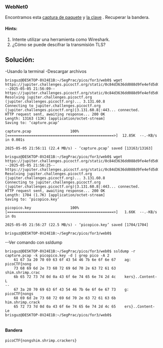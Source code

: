 

### WebNet0
Encontramos esta [captura de paquete](https://jupiter.challenges.picoctf.org/static/0c84d3636dd088d9fe4efd5d0d869a06/capture.pcap) y [la clave](https://jupiter.challenges.picoctf.org/static/0c84d3636dd088d9fe4efd5d0d869a06/picopico.key) . Recuperar la bandera.

#### Hints:
1. Intente utilizar una herramienta como Wireshark.
2. ¿Cómo se puede descifrar la transmisión TLS?

## Solución:

-Usando la terminal
-Descargar archivos
```
brisguz@DESKTOP-8V24E1B:~/SegPrac/pico/for3/web0$ wget https://jupiter.challenges.picoctf.org/static/0c84d3636dd088d9fe4efd5d0d869a06/capture.pcap
--2025-05-05 21:56:09--  https://jupiter.challenges.picoctf.org/static/0c84d3636dd088d9fe4efd5d0d869a06/capture.pcap
Resolving jupiter.challenges.picoctf.org (jupiter.challenges.picoctf.org)... 3.131.60.8
Connecting to jupiter.challenges.picoctf.org (jupiter.challenges.picoctf.org)|3.131.60.8|:443... connected.
HTTP request sent, awaiting response... 200 OK
Length: 13163 (13K) [application/octet-stream]
Saving to: ‘capture.pcap’

capture.pcap                  100%[=================================================>]  12.85K  --.-KB/s    in 0.001s

2025-05-05 21:56:11 (22.4 MB/s) - ‘capture.pcap’ saved [13163/13163]

brisguz@DESKTOP-8V24E1B:~/SegPrac/pico/for3/web0$ wget https://jupiter.challenges.picoctf.org/static/0c84d3636dd088d9fe4efd5d0d869a06/picopico.key
--2025-05-05 21:56:25--  https://jupiter.challenges.picoctf.org/static/0c84d3636dd088d9fe4efd5d0d869a06/picopico.key
Resolving jupiter.challenges.picoctf.org (jupiter.challenges.picoctf.org)... 3.131.60.8
Connecting to jupiter.challenges.picoctf.org (jupiter.challenges.picoctf.org)|3.131.60.8|:443... connected.
HTTP request sent, awaiting response... 200 OK
Length: 1704 (1.7K) [application/octet-stream]
Saving to: ‘picopico.key’

picopico.key                  100%[=================================================>]   1.66K  --.-KB/s    in 0s

2025-05-05 21:56:27 (22.5 MB/s) - ‘picopico.key’ saved [1704/1704]

brisguz@DESKTOP-8V24E1B:~/SegPrac/pico/for3/web0$

```




--Ver comando con ssldump
```
brisguz@DESKTOP-8V24E1B:~/SegPrac/pico/for3/web0$ ssldump -r capture.pcap -k picopico.key -d | grep pico -A 2
    61 67 3a 20 70 69 63 6f 43 54 46 7b 6e 6f 6e 67    ag: picoCTF{nong
    73 68 69 6d 2e 73 68 72 69 6d 70 2e 63 72 61 63    shim.shrimp.crac
    6b 65 72 73 7d 0d 0a 43 6f 6e 74 65 6e 74 2d 4c    kers}..Content-L
--
    67 3a 20 70 69 63 6f 43 54 46 7b 6e 6f 6e 67 73    g: picoCTF{nongs
    68 69 6d 2e 73 68 72 69 6d 70 2e 63 72 61 63 6b    him.shrimp.crack
    65 72 73 7d 0d 0a 43 6f 6e 74 65 6e 74 2d 4c 65    ers}..Content-Le
brisguz@DESKTOP-8V24E1B:~/SegPrac/pico/for3/web0$


```
#### Bandera
```
picoCTF{nongshim.shrimp.crackers}
```
